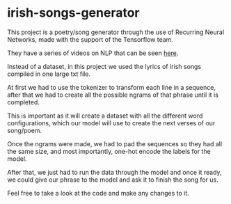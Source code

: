 # irish-songs-generator

This project is a poetry/song generator through the use of Recurring Neural Networks, made with the support of the Tensorflow team.

They have a series of videos on NLP that can be seen [here]([https://www.youtube.com/watch?v=fNxaJsNG3-s&list=PLQY2H8rRoyvzDbLUZkbudP-MFQZwNmU4S&index=1]).

Instead of a dataset, in this project we used the lyrics of irish songs compiled in one large txt file.

At first we had to use the tokenizer to transform each line in a sequence, after that we had to create all the possible ngrams of that phrase until it is completed.

This is important as it will create a dataset with all the different word configurations, which our model will use to create the next verses of our song/poem.

Once the ngrams were made, we had to pad the sequences so they had all the same size, and most importantly, one-hot encode the labels for the model.

After that, we just had to run the data through the model and once it ready, we could give our phrase to the model and ask it to finish the song for us.

Feel free to take a look at the code and make any changes to it.
